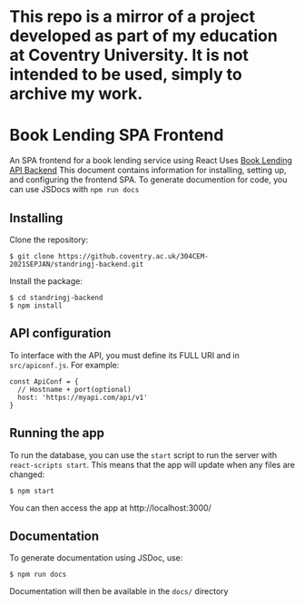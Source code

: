 # This repo is a mirror of a project developed as part of my education at Coventry University. It is not intended to be used, simply to archive my work.

# Book Lending SPA Frontend
An SPA frontend for a book lending service using React
Uses [Book Lending API Backend](https://github.coventry.ac.uk/304CEM-2021SEPJAN/standringj-backend)
This document contains information for installing, setting up, and configuring the frontend SPA. To generate documention for code, you can use JSDocs with ```npm run docs```
## Installing
Clone the repository:
```
$ git clone https://github.coventry.ac.uk/304CEM-2021SEPJAN/standringj-backend.git
```
Install the package:
```
$ cd standringj-backend
$ npm install
```
## API configuration
To interface with the API, you must define its FULL URI and in ```src/apiconf.js```. For example:
```
const ApiConf = {
  // Hostname + port(optional)
  host: 'https://myapi.com/api/v1'
}
```
## Running the app
To run the database, you can use the ```start``` script to run the server with ```react-scripts start```. This means that the app will update when any files are changed:
```
$ npm start
```
You can then access the app at http://localhost:3000/
## Documentation
To generate documentation using JSDoc, use:
```
$ npm run docs
```
Documentation will then be available in the ```docs/``` directory
